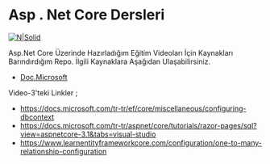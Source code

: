# Asp . Net Core Dersleri

[![N|Solid](https://www.searchpng.com/wp-content/uploads/2019/02/Youtube-Subscribe-715x271.png)](https://www.youtube.com/channel/UC8KGl55nVXUznlgcsqfMW9g?view_as=subscriber)


Asp.Net Core Üzerinde Hazırladığım Eğitim Videoları İçin Kaynakları Barındırdığım Repo. İlgili Kaynaklara Aşağıdan Ulaşabilirsiniz.

   * [Doc.Microsoft](https://docs.microsoft.com/tr-tr/aspnet/core/tutorials/razor-pages/sql?view=aspnetcore-3.1&tabs=visual-studio) 
 

Video-3'teki Linkler ;
* https://docs.microsoft.com/tr-tr/ef/core/miscellaneous/configuring-dbcontext
* https://docs.microsoft.com/tr-tr/aspnet/core/tutorials/razor-pages/sql?view=aspnetcore-3.1&tabs=visual-studio
* https://www.learnentityframeworkcore.com/configuration/one-to-many-relationship-configuration
